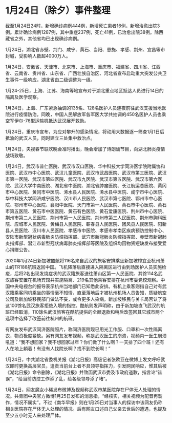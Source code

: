 # 1月24日（除夕）事件整理

截至1月24日24时，新增确诊病例444例，新增死亡患者16例，新增治愈出院3例。累计确诊病例1287例，其中重症237例，死亡41例，已治愈出院38例。除西藏省之外，其他省均已出现确诊病例。

1月24日，湖北省赤壁、荆门、咸宁、黄石、当阳、恩施、孝感、荆州、宜昌等市封城，受影响人数超4000万人。

1月24日，安徽省、天津市、北京市、上海市、重庆市、福建省、四川省、江西省、云南省、贵州省、山东省、广西壮族自治区、河北省宣布启动重大突发公共卫生事件一级响应，湖北省由二级调整为一级。

1月24-25日，上海、江苏、海南等地宣布对于湖北重点地区抵达人员进行14日的隔离及医学观察。

1月24日，上海、广东紧急抽调的135名、128名医护人员连夜前往武汉支援当地医院进行疫情防治。同晚，中国人民解放军各军医大学共抽调的450名医护人员也乘空军伊尔-76型运输机抵达武汉展开救助。

1月24日，重庆市宣布，为应对攀升的感染情况，将动用大数据逐一筛查1月1日后抵渝的武汉人员，同时建立三处集中救治点。

1月24日，央视春节联欢晚会准时播出，晚会增加了诗朗诵节目，向湖北肺炎疫情战场致敬。

1月24日，武汉市普仁医院、武汉市汉口医院、华中科技大学同济医学院附属协和医院、武汉市中心医院、武汉儿童医院、武汉市武昌医院、武汉市第三医院、武汉市第一医院、武汉市第四医院、武汉市九医院、武汉市第五医院、武汉市第六医院、武汉大学中南医院、湖北省中医院、湖北省肿瘤医院、长江航运总医院、黄冈市中心医院、黄冈市中医院、浠水县人民医院、浠水县中医院、咸宁市中心医院、华中科技大学同济咸宁医院、汉川市人民医院、武汉市第七医院、鄂州市中心医院、鄂州市中心医院、襄阳中医院、天门市第一人民医院、黄石市中心医院、黄石市第五医院、黄石市中医医院、黄石有色医院、黄石爱康医院、荆州市中心医院、荆州市第二人民医院、荆州市第一人民医院、荆州市第三人民医院、荆州市胸科医院、应城市人民医院、黄梅县人民医院、蕲春县人民医院、团风县人民医院、阳新县人民医院、汉川市人民医院、孝感市中医院、孝感市孝南区疾病预防控制中心、安陆市新型冠状病毒肺炎防控指挥部、武穴市新冠肺炎防控指挥部、赤壁市新冠肺炎指挥部、潜江市新型冠状病毒肺炎指挥部等医院及组织均因物资短缺发布接受爱心捐赠公告。

2020年1月24日新加坡酷航将116名来自武汉的旅客安排乘坐新加坡樟宜至杭州萧山的TR188航班返回中国。飞机降落后直接进入隔离区进行由到场医护人员实施检疫，后将2名出现发烧症状的武汉籍旅客送往萧山区第一人民医院、其馀114名武汉旅客安置在机场宾馆并实施隔离、219名其他乘客安排在杭州市委党校观察。中国中央电视台的报导表示杭州当地部门已知悉此安排。有机上乘客则指自己对有武汉籍乘客同机乘坐的事情毫不知情，直至落地后才被杭州机场人员告知，质疑航空公司及新加坡移民部门做法不妥，或令更多人染病。新加坡移民与关卡局否认了将这100馀名武汉旅客拒绝入境的指控。酷航则发声明称，由于新加坡直飞武汉的航班已经取消，110馀名武汉旅客在酷航提供的全额退款和稍后改签回其它城市两个选项中选择了改签前往杭州的航班。

有网友发布武汉同济医院照片，称同济医院现已用光工作服、口罩和一次性隔离衣，物资极度紧缺。另有网友发布视频，称是武汉医生的崩溃，视频内一医生崩溃吼道：“我不想回家？我不想回家过年？你们做了什么啊？一天排了四个班！还有人在地上躺着！有没有人找院长啊？找不到院长啊！”

1月24日，中共湖北省委机关报《湖北日报》高级记者张欧亚在微博上发文呼吁武汉即时更换高层官员，遣责当前台上者不具领导指挥力，引发网民响应，惟其后被《湖北日报》命令删除，《湖北日报》并致函武汉市委及市政府道歉，指言论“错误”，“给当前防控工作添了乱，给各级领导添了堵”。

1月24日，网友魔女小稀发布微博及视频称武汉市某医院存在尸体无人处理的情况。共青团中央官方微博1月25日发布的消息指，“经核实，相关视频为配音再製作，情况不属实”。不过《南华早报》则在1月25日对当事人的採访中该网友仍称相关医院存在尸体无人处理的情况。后有网友口述自己父亲去世后的遭遇，也提及至少五小时无人来处理尸体。
